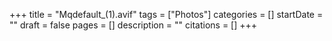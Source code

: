 +++
title = "Mqdefault_(1).avif"
tags = ["Photos"]
categories = []
startDate = ""
draft = false
pages = []
description = ""
citations = []
+++
